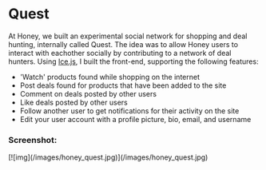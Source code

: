 # Quest

At Honey, we built an experimental social network for shopping and deal hunting, internally called Quest. The idea was to allow Honey users to interact with eachother socially by contributing to a network of deal hunters. Using [Ice.js][ice-js], I built the front-end, supporting the following features:

+ 'Watch' products found while shopping on the internet
+ Post deals found for products that have been added to the site
+ Comment on deals posted by other users
+ Like deals posted by other users
+ Follow another user to get notifications for their activity on the site
+ Edit your user account with a profile picture, bio, email, and username

### Screenshot:

<p class="browser-mock">
  [![img](/images/honey_quest.jpg)](/images/honey_quest.jpg)
</p>

[ice-js]: http://coltontb.github.io/ice-js
